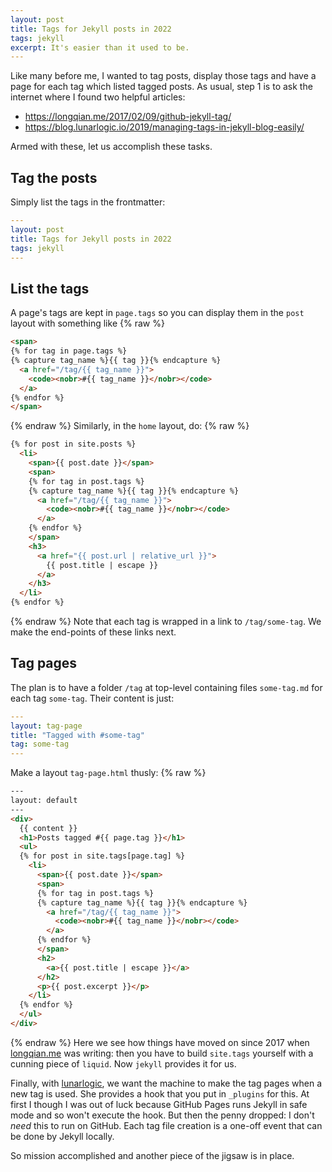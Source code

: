 ```yaml
---
layout: post
title: Tags for Jekyll posts in 2022
tags: jekyll
excerpt: It's easier than it used to be.
---
```


Like many before me, I wanted to tag posts, display those
tags and have a page for each tag which listed tagged
posts. As usual, step 1 is to ask the internet where I found
two helpful articles:

* <https://longqian.me/2017/02/09/github-jekyll-tag/>
* <https://blog.lunarlogic.io/2019/managing-tags-in-jekyll-blog-easily/>

Armed with these, let us accomplish these tasks.

## Tag the posts

Simply list the tags in the frontmatter:
```yaml
---
layout: post
title: Tags for Jekyll posts in 2022
tags: jekyll
---
```
## List the tags

A page's tags are kept in `page.tags` so you can display
them in the `post` layout with something like
{% raw %}
```html
<span>
{% for tag in page.tags %}
{% capture tag_name %}{{ tag }}{% endcapture %}
  <a href="/tag/{{ tag_name }}">
    <code><nobr>#{{ tag_name }}</nobr></code>
  </a>
{% endfor %}
</span>
```
{% endraw %}
Similarly, in the `home` layout, do:
{% raw %}
```html
{% for post in site.posts %}
  <li>
    <span>{{ post.date }}</span>
	<span>
    {% for tag in post.tags %}
    {% capture tag_name %}{{ tag }}{% endcapture %}
      <a href="/tag/{{ tag_name }}">
	    <code><nobr>#{{ tag_name }}</nobr></code>
	  </a>
    {% endfor %}
    </span>
    <h3>
      <a href="{{ post.url | relative_url }}">
        {{ post.title | escape }}
      </a>
    </h3>
  </li>
{% endfor %}
```
{% endraw %}
Note that each tag is wrapped in a link to `/tag/some-tag`.
We make the end-points of these links next.

## Tag pages

The plan is to have a folder `/tag` at top-level containing
files `some-tag.md` for each tag `some-tag`.  Their content
is just:
```yaml
---
layout: tag-page
title: "Tagged with #some-tag"
tag: some-tag
---
```
Make a layout `tag-page.html` thusly:
{% raw %}
```html
---
layout: default
---
<div>
  {{ content }}
  <h1>Posts tagged #{{ page.tag }}</h1>
  <ul>
  {% for post in site.tags[page.tag] %}
    <li>
      <span>{{ post.date }}</span>
      <span>
      {% for tag in post.tags %}
	  {% capture tag_name %}{{ tag }}{% endcapture %}
	    <a href="/tag/{{ tag_name }}">
		  <code><nobr>#{{ tag_name }}</nobr></code>
	    </a>
      {% endfor %}
      </span>
      <h2>
        <a>{{ post.title | escape }}</a>
      </h2>
      <p>{{ post.excerpt }}</p>
    </li>
  {% endfor %}
  </ul>
</div>
```
{% endraw %}
Here we see how things have moved on since 2017 when
[longqian.me](https://longqian.me/2017/02/09/github-jekyll-tag/)
was writing: then you have to build `site.tags` yourself
with a cunning piece of `liquid`.  Now `jekyll` provides it
for us.

Finally, with
[lunarlogic](https://blog.lunarlogic.io/2019/managing-tags-in-jekyll-blog-easily/),
we want the machine to make the tag pages when a new tag is
used.  She provides a hook that you put in `_plugins` for
this.  At first I though I was out of luck because GitHub
Pages runs Jekyll in safe mode and so won't execute the hook.
But then the penny dropped: I don't *need* this to run on
GitHub.  Each tag file creation is a one-off event that can
be done by Jekyll locally.

So mission accomplished and another piece of the jigsaw is
in place.




